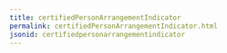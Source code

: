```yaml
---
title: certifiedPersonArrangementIndicator
permalink: certifiedPersonArrangementIndicator.html
jsonid: certifiedpersonarrangementindicator
---
```


